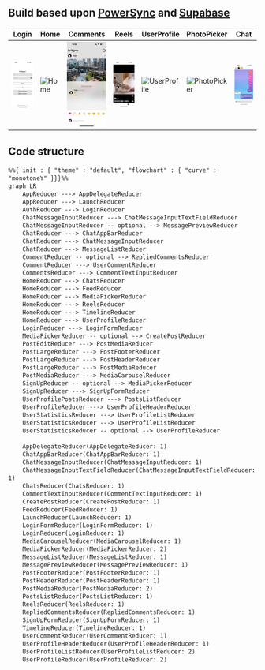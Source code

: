 ## Build based upon [PowerSync](https://github.com/powersync-ja/powersync-swift.git) and [Supabase](https://github.com/supabase/supabase-swift.git)

| Login | Home | Comments | Reels | UserProfile | PhotoPicker | Chat |
|-|-|-|-|-|-|-|
| ![Login](/AppScreenshots/login.PNG) | ![Home](/AppScreenshots/home.PNG) | ![Comments](/AppScreenshots/comments.PNG) | ![Reels](/AppScreenshots/reels.PNG) | ![UserProfile](/AppScreenshots/userProfile.PNG) | ![PhotoPicker](/AppScreenshots/photoPicker.PNG) | ![Chat](/AppScreenshots/chat.PNG)



## Code structure
```mermaid
%%{ init : { "theme" : "default", "flowchart" : { "curve" : "monotoneY" }}}%%
graph LR
    AppReducer ---> AppDelegateReducer
    AppReducer ---> LaunchReducer
    AuthReducer ---> LoginReducer
    ChatMessageInputReducer ---> ChatMessageInputTextFieldReducer
    ChatMessageInputReducer -- optional --> MessagePreviewReducer
    ChatReducer ---> ChatAppBarReducer
    ChatReducer ---> ChatMessageInputReducer
    ChatReducer ---> MessageListReducer
    CommentReducer -- optional --> RepliedCommentsReducer
    CommentReducer ---> UserCommentReducer
    CommentsReducer ---> CommentTextInputReducer
    HomeReducer ---> ChatsReducer
    HomeReducer ---> FeedReducer
    HomeReducer ---> MediaPickerReducer
    HomeReducer ---> ReelsReducer
    HomeReducer ---> TimelineReducer
    HomeReducer ---> UserProfileReducer
    LoginReducer ---> LoginFormReducer
    MediaPickerReducer -- optional --> CreatePostReducer
    PostEditReducer ---> PostMediaReducer
    PostLargeReducer ---> PostFooterReducer
    PostLargeReducer ---> PostHeaderReducer
    PostLargeReducer ---> PostMediaReducer
    PostMediaReducer ---> MediaCarouselReducer
    SignUpReducer -- optional --> MediaPickerReducer
    SignUpReducer ---> SignUpFormReducer
    UserProfilePostsReducer ---> PostsListReducer
    UserProfileReducer ---> UserProfileHeaderReducer
    UserStatisticsReducer ---> UserProfileListReducer
    UserStatisticsReducer ---> UserProfileListReducer
    UserStatisticsReducer -- optional --> UserProfileReducer

    AppDelegateReducer(AppDelegateReducer: 1)
    ChatAppBarReducer(ChatAppBarReducer: 1)
    ChatMessageInputReducer(ChatMessageInputReducer: 1)
    ChatMessageInputTextFieldReducer(ChatMessageInputTextFieldReducer: 1)
    ChatsReducer(ChatsReducer: 1)
    CommentTextInputReducer(CommentTextInputReducer: 1)
    CreatePostReducer(CreatePostReducer: 1)
    FeedReducer(FeedReducer: 1)
    LaunchReducer(LaunchReducer: 1)
    LoginFormReducer(LoginFormReducer: 1)
    LoginReducer(LoginReducer: 1)
    MediaCarouselReducer(MediaCarouselReducer: 1)
    MediaPickerReducer(MediaPickerReducer: 2)
    MessageListReducer(MessageListReducer: 1)
    MessagePreviewReducer(MessagePreviewReducer: 1)
    PostFooterReducer(PostFooterReducer: 1)
    PostHeaderReducer(PostHeaderReducer: 1)
    PostMediaReducer(PostMediaReducer: 2)
    PostsListReducer(PostsListReducer: 1)
    ReelsReducer(ReelsReducer: 1)
    RepliedCommentsReducer(RepliedCommentsReducer: 1)
    SignUpFormReducer(SignUpFormReducer: 1)
    TimelineReducer(TimelineReducer: 1)
    UserCommentReducer(UserCommentReducer: 1)
    UserProfileHeaderReducer(UserProfileHeaderReducer: 1)
    UserProfileListReducer(UserProfileListReducer: 2)
    UserProfileReducer(UserProfileReducer: 2)
```

  
